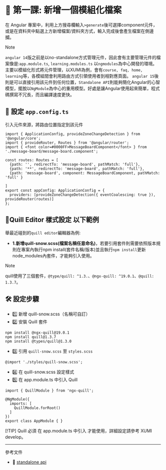 # 📌 第一課: 新增一個模組化檔案

在 Angular 專案中，利用上方搜尋欄輸入`>generate`後可選擇component元件，或是在資料夾中點選上方新增檔案/資料夾方式，輸入完成後會產生檔案在側邊攔。

>[!NOTE]
>`angular 14`版之前是以no-standalone方式管理元件，因此會有主要管理元件的檔案像是:`app.module.ts`, `learning.modules.ts` 以`ngmodules`為中心開發的環境。
>主要以模組化形式將元件管理，以XUMI為例，會有`course, faq, home, learning`等，各模組間會利用路由方式引領使用者到相對應頁面。
>`angular 15`後則是可以直接引用該元件到任何位置，`Standalone API`則能夠簡化Angular的心智模型，擺脫以`NgModule`為中心的重用模型。好處是讓Angular使用起來簡單，程式碼撰寫不冗長，而且編譯速度更快。

## **📌 設定 `app.config.ts`**
引入元件來源，將路由位置指定到該元件
```
import { ApplicationConfig, provideZoneChangeDetection } from '@angular/core';
import { provideRouter, Routes } from '@angular/router';
import { <font color=#0000FF>MessageBoardComponent</font> } from './message-board/message-board.component';

const routes: Routes = [
  {path: '', redirectTo: 'message-board', pathMatch: 'full'},
  {path: '**', redirectTo: 'message-board', pathMatch: 'full'},
  {path: 'message-board', component: MessageBoardComponent, pathMatch: 'full' }

]
export const appConfig: ApplicationConfig = {
  providers: [provideZoneChangeDetection({ eventCoalescing: true }), provideRouter(routes)]
};
```

## 📌**Quill Editor 樣式設定 以下範例**
舉最近碰到的`quill editor`編輯器為例:
- **1.新增quill-snow.scss(檔案名稱任意命名)**，若要引用套件則需要依照版本規則在專案內執行npm install(套件名稱/版本)並且執行`npm install`更新node_modules內套件，才能夠引入使用。
>[!NOTE]
> quill使用了三個套件，`@type/quill: ^1.3.`、`@ngx-quill: ^19.0.1`、`@quill: 1.3.7`。

## 🛠 **設定步驟**
- 1️⃣ 新增 quill-snow.scss（名稱可自訂）
- 2️⃣ 安裝 Quill 套件
```
npm install @ngx-quill@19.0.1
npm install quill@1.3.7
npm install @types/quill@1.3.0
```
- 3️⃣ 引用 `quill-snow.scss` 至 `styles.scss`
```
@import './styles/quill-snow.scss';
```
- 4️⃣ 在 quill-snow.scss 設定樣式
- 5️⃣ 在 app.module.ts 中引入 Quill
```
import { QuillModule } from 'ngx-quill';

@NgModule({
  imports: [
    QuillModule.forRoot()
  ]
})
export class AppModule { }
```
[!TIP]
Quill 必須 在 app.module.ts 中引入 才能使用，詳細設定請參考 XUMI develop。

---
參考文件
- 📌 [standalone api]([https://blog.crazyalu.com/2017/02/21/angular-cli-global/](https://www.ithome.com.tw/news/154326))

